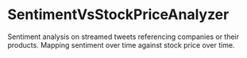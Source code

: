 # SentimentVsStockPriceAnalyzer
Sentiment analysis on streamed tweets referencing companies or their products.
Mapping sentiment over time against stock price over time.